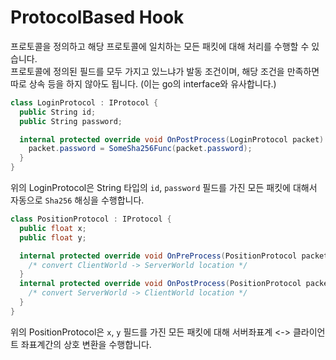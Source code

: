 ProtocolBased Hook
====

프로토콜을 정의하고 해당 프로토콜에 일치하는 모든 패킷에 대해 처리를 수행할 수 있습니다.
<br>
프로토콜에 정의된 필드를 모두 가지고 있느냐가 발동 조건이며, 해당 조건을 만족하면 따로 상속 등을 하지 않아도 됩니다.
(이는 go의 interface와 유사합니다.)

```c#
class LoginProtocol : IProtocol {
  public String id;
  public String password;

  internal protected override void OnPostProcess(LoginProtocol packet) {
    packet.password = SomeSha256Func(packet.password);
  }
}
```
위의 LoginProtocol은 String 타입의 `id`, `password` 필드를 가진 모든 패킷에 대해서 자동으로 `Sha256` 해싱을 수행합니다.

```c#
class PositionProtocol : IProtocol {
  public float x;
  public float y;

  internal protected override void OnPreProcess(PositionProtocol packet) {
    /* convert ClientWorld -> ServerWorld location */
  }
  internal protected override void OnPostProcess(PositionProtocol packet) {
    /* convert ServerWorld -> ClientWorld location */
  }
}
```
위의 PositionProtocol은 `x`, `y` 필드를 가진 모든 패킷에 대해 서버좌표계 <-> 클라이언트 좌표계간의 상호 변환을 수행합니다.
